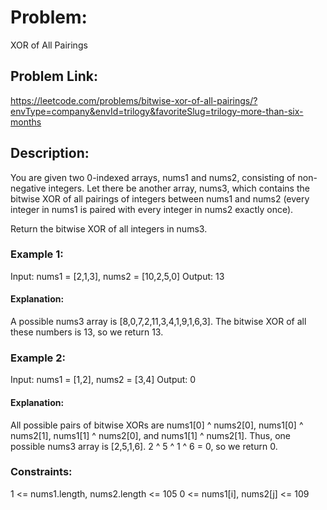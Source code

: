 # Problem:
XOR of All Pairings

## Problem Link:
https://leetcode.com/problems/bitwise-xor-of-all-pairings/?envType=company&envId=trilogy&favoriteSlug=trilogy-more-than-six-months

## Description:
You are given two 0-indexed arrays, nums1 and nums2, consisting of non-negative integers. Let there be another array, nums3, which contains the bitwise XOR of all pairings of integers between nums1 and nums2 (every integer in nums1 is paired with every integer in nums2 exactly once).

Return the bitwise XOR of all integers in nums3.

### Example 1:

Input: nums1 = [2,1,3], nums2 = [10,2,5,0]
Output: 13
#### Explanation:
A possible nums3 array is [8,0,7,2,11,3,4,1,9,1,6,3].
The bitwise XOR of all these numbers is 13, so we return 13.

### Example 2:

Input: nums1 = [1,2], nums2 = [3,4]
Output: 0
#### Explanation:
All possible pairs of bitwise XORs are nums1[0] ^ nums2[0], nums1[0] ^ nums2[1], nums1[1] ^ nums2[0],
and nums1[1] ^ nums2[1].
Thus, one possible nums3 array is [2,5,1,6].
2 ^ 5 ^ 1 ^ 6 = 0, so we return 0.
 
### Constraints:

1 <= nums1.length, nums2.length <= 105
0 <= nums1[i], nums2[j] <= 109